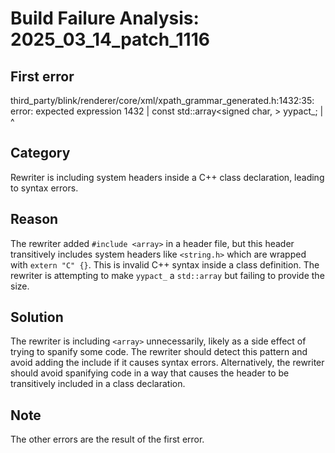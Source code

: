# Build Failure Analysis: 2025_03_14_patch_1116

## First error

third_party/blink/renderer/core/xml/xpath_grammar_generated.h:1432:35: error: expected expression
 1432 |     const std::array<signed char, > yypact_;
      |                                   ^

## Category
Rewriter is including system headers inside a C++ class declaration, leading to syntax errors.

## Reason
The rewriter added `#include <array>` in a header file, but this header transitively includes system headers like `<string.h>` which are wrapped with `extern "C" {}`. This is invalid C++ syntax inside a class definition. The rewriter is attempting to make `yypact_` a `std::array` but failing to provide the size.

## Solution
The rewriter is including `<array>` unnecessarily, likely as a side effect of trying to spanify some code. The rewriter should detect this pattern and avoid adding the include if it causes syntax errors. Alternatively, the rewriter should avoid spanifying code in a way that causes the header to be transitively included in a class declaration.

## Note
The other errors are the result of the first error.